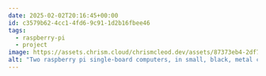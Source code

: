 ```yaml
---
date: 2025-02-02T20:16:45+00:00
id: c3579b62-4cc1-4fd6-9c91-1d2b16fbee46
tags:
  - raspberry-pi
  - project
image: https://assets.chrism.cloud/chrismcleod.dev/assets/87373eb4-2df7-42d7-8cbf-b2362c3f5dfe.jpg
alt: "Two raspberry pi single-board computers, in small, black, metal chassis. One is labelled 'Dev Box', the other is labelled 'Docker'. There is a power cable connected to each, and green status lights indicate they are powered on. They sit on a wooden surface. There is a table lamp next to them, and an Apple Homepod speaker behind them."
---
```

